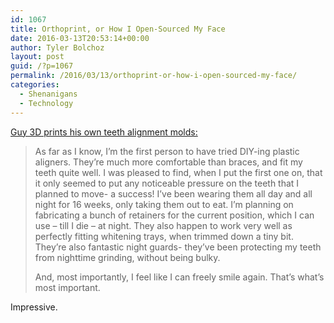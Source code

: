 ```yaml
---
id: 1067
title: Orthoprint, or How I Open-Sourced My Face
date: 2016-03-13T20:53:14+00:00
author: Tyler Bolchoz
layout: post
guid: /?p=1067
permalink: /2016/03/13/orthoprint-or-how-i-open-sourced-my-face/
categories:
  - Shenanigans
  - Technology
---
```

[Guy 3D prints his own teeth alignment molds:](http://amosdudley.com/weblog/Ortho)

> As far as I know, I’m the first person to have tried DIY-ing plastic aligners. They’re much more comfortable than braces, and fit my teeth quite well. I was pleased to find, when I put the first one on, that it only seemed to put any noticeable pressure on the teeth that I planned to move- a success! I’ve been wearing them all day and all night for 16 weeks, only taking them out to eat. I’m planning on fabricating a bunch of retainers for the current position, which I can use &#8211; till I die &#8211; at night. They also happen to work very well as perfectly fitting whitening trays, when trimmed down a tiny bit. They’re also fantastic night guards- they’ve been protecting my teeth from nighttime grinding, without being bulky.
>
> And, most importantly, I feel like I can freely smile again. That’s what’s most important.

Impressive.
